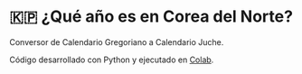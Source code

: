 # 🇰🇵 ¿Qué año es en Corea del Norte?
<p>Conversor de Calendario Gregoriano a Calendario Juche.</p>
<p>C&oacute;digo desarrollado con Python y ejecutado en <a href="https://colab.research.google.com/drive/1L6YMSxU0Kpczch3_MQwcQvkjv80skRoP" target="_blank">Colab</a>.</p>
